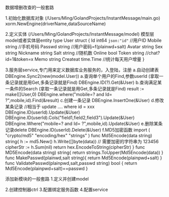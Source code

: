 数据增删改查的一般套路

1.初始化数据库对象 (/Users/Ming/GolandProjects/InstantMessage/main.go)
xorm.NewEngine(driverName,dataSourceName)

2.定义实体 (/Users/Ming/GolandProjects/InstantMessage/model)
模型层model或者实体层entity
type User struct {
	Id    		int64  		`json:"id"`		//用户ID
	Mobile  	string						//手机号码
	Passwd		string						//用户密码=f(plainwd+salt)
	Avatar 		string
	Sex 		string
	Nickname	string
	Salt		string						//随机数
	Online		bool
	Token   	string						//chat?id=1&token=x
	Memo        string
	Createat	time.Time					//统计每天用户增量
}

3.服务层service,专门用来定义数据库业务服务的，入登陆，注册
    a.自动创建表
            DBEngine.Sync2(new(model.User)) 
    a.查询单个用户的Find,参数userId (拿取一条记录就是用Get,多条记录就是Find)
        	DBEngine.ID(?).Get(&User)
    b.查询满足某一条件的Search (拿取一条记录就是用Get,多条记录就是Find)
            result := make([]User,0)
            DBEngine.where("mobile=? and Id= ?",mobile,id).Find(&result)
    c.创建一条记录
            DBEngine.InsertOne(&User)
    d.修改某条记录
            //相当于 update .... where id = xxx
            DBEngine.ID(userId).Update(&User)
            DBEngine.ID(userId).Cols("field1,field2,field3").Update(&User)
            DBEngine.Where("mobile=? and Id= ?",mobile,id).Update(&User)
    e.删除某条记录delete
            DBEngine.ID(userId).Delete(&User)
    f.MD5加密函数
        import (
            "crypto/md5"
            "encoding/hex"
            "strings"
        )
        func Md5Encode(data string) string{
            h := md5.New()
            h.Write([]byte(data))  // 需要加密的字符串为 123456
            cipherStr := h.Sum(nil)
            return hex.EncodeToString(cipherStr)
        }
        func MD5Encode(data string) string{
            return strings.ToUpper(Md5Encode(data))
        }
        func MakePasswd(plainwd,salt string){
            return Md5Encode(plainpwd+salt)
        }
        func ValidatePasswd(plainpwd,salt,passwd string) bool {
            return Md5Encode(plainpwd+salt)==passwd
        }
        
添加新模块的一般套路
1.定义并创建model

2.创建控制器ctrl
3.配置绑定服务函数
4.配置service

            

